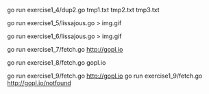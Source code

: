 go run exercise1_4/dup2.go tmp1.txt tmp2.txt tmp3.txt

go run exercise1_5/lissajous.go > img.gif

go run exercise1_6/lissajous.go > img.gif

go run exercise1_7/fetch.go http://gopl.io

go run exercise1_8/fetch.go gopl.io

go run exercise1_9/fetch.go http://gopl.io
go run exercise1_9/fetch.go http://gopl.io/notfound